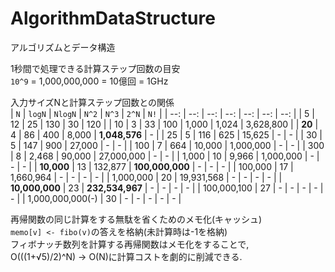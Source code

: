 # AlgorithmDataStructure
アルゴリズムとデータ構造  

1秒間で処理できる計算ステップ回数の目安  
`10^9` = 1,000,000,000 = 10億回 = 1GHz  

入力サイズNと計算ステップ回数との関係  
| `N` | `logN` | `NlogN` | `N^2` | `N^3` | `2^N` | `N!` | 
| --: | --:    | --:     | --:   | --:   | --:   | --:  |
| 5 | 12 | 25 | 130 | 30 | 120 |
| 10 | 3 | 33 | 100 | 1,000 | 1,024 | 3,628,800 |
| **20** | 4 | 86 | 400 | 8,000 | **1,048,576** | - |
| 25 | 5 | 116 | 625 | 15,625 | - | - |
| 30 | 5 | 147 | 900 | 27,000 | - | - |
| 100 | 7 | 664 | 10,000 | 1,000,000 | - | - |
| 300 | 8 | 2,468 | 90,000 | 27,000,000 | - | - |
| 1,000 | 10 | 9,966 | 1,000,000 | - | - | - |
| **10,000** | 13 | 132,877 | **100,000,000** | - | - | - |
| 100,000 | 17 | 1,660,964 | - | - | - | - |
| 1,000,000 | 20 | 19,931,568 | - | - | - | - | 
| **10,000,000** | 23 | **232,534,967** | - | - | - | - |
| 100,000,100 | 27 | - | - | - | - | - |
| 1,000,000,000(-) | 30 | - | - | - | - | - |  

再帰関数の同じ計算をする無駄を省くためのメモ化(キャッシュ)    
`memo[v] <- fibo(v)`の答えを格納(未計算時は-1を格納)  
フィボナッチ数列を計算する再帰関数はメモ化をすることで,  
O(((1+√5)/2)^N) -> O(N)に計算コストを劇的に削減できる.  



